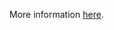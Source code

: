 More information [here](https://docs.prismacloud.io/en/enterprise-edition/policy-reference/ibm-policies/ibm-general-policies/bc-ibm-2-1).
